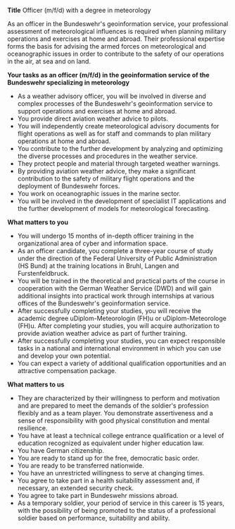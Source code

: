 **Title**
Officer (m/f/d) with a degree in meteorology

As an officer in the Bundeswehr's geoinformation service, your professional assessment of meteorological influences is required when planning military operations and exercises at home and abroad. Their professional expertise forms the basis for advising the armed forces on meteorological and oceanographic issues in order to contribute to the safety of our operations in the air, at sea and on land.

**Your tasks as an officer (m/f/d) in the geoinformation service of the Bundeswehr specializing in meteorology**

-	As a weather advisory officer, you will be involved in diverse and complex processes of the Bundeswehr's geoinformation service to support operations and exercises at home and abroad.
-	You provide direct aviation weather advice to pilots.
-	You will independently create meteorological advisory documents for flight operations as well as for staff and commands to plan military operations at home and abroad.
-	You contribute to the further development by analyzing and optimizing the diverse processes and procedures in the weather service.
-	They protect people and material through targeted weather warnings.
-	By providing aviation weather advice, they make a significant contribution to the safety of military flight operations and the deployment of Bundeswehr forces.
-	You work on oceanographic issues in the marine sector.
-	You will be involved in the development of specialist IT applications and the further development of models for meteorological forecasting.

**What matters to you**

-	You will undergo 15 months of in-depth officer training in the organizational area of cyber and information space.
-	As an officer candidate, you complete a three-year course of study under the direction of the Federal University of Public Administration (HS Bund) at the training locations in Bruhl, Langen and Furstenfeldbruck.
-	You will be trained in the theoretical and practical parts of the course in cooperation with the German Weather Service (DWD) and will gain additional insights into practical work through internships at various offices of the Bundeswehr's geoinformation service.
-	After successfully completing your studies, you will receive the academic degree uDiplom-Meteorologin (FH)u or uDiplom-Meteorologe (FH)u. After completing your studies, you will acquire authorization to provide aviation weather advice as part of further training.
-	After successfully completing your studies, you can expect responsible tasks in a national and international environment in which you can use and develop your own potential.
-	You can expect a variety of additional qualification opportunities and an attractive compensation package.

**What matters to us**

-	They are characterized by their willingness to perform and motivation and are prepared to meet the demands of the soldier's profession flexibly and as a team player. You demonstrate assertiveness and a sense of responsibility with good physical constitution and mental resilience.
-	You have at least a technical college entrance qualification or a level of education recognized as equivalent under higher education law.
-	You have German citizenship.
-	You are ready to stand up for the free, democratic basic order.
-	You are ready to be transferred nationwide.
-	You have an unrestricted willingness to serve at changing times.
-	You agree to take part in a health suitability assessment and, if necessary, an extended security check.
-	You agree to take part in Bundeswehr missions abroad.
-	As a temporary soldier, your period of service in this career is 15 years, with the possibility of being promoted to the status of a professional soldier based on performance, suitability and ability.
